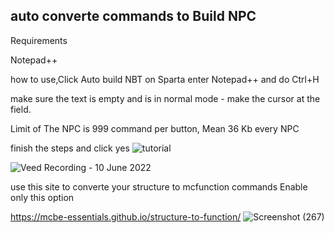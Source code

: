 auto converte commands to Build NPC
-----------------------------------------------------------
Requirements

Notepad++

how to use,Click Auto build NBT on Sparta enter Notepad++ and do Ctrl+H 

make sure the text is empty and is in normal mode - make the cursor at the field.

 Limit of The NPC is 999 command per button, Mean 36 Kb every NPC

finish the steps and click yes
![tutorial](https://user-images.githubusercontent.com/101429553/172053467-0ffb53e7-b767-4b5f-a0e8-4d3be38b4c51.jpg)


![Veed Recording - 10 June 2022](https://user-images.githubusercontent.com/101429553/172959279-2925a15b-5cb6-4133-a24a-a6dc53e65a6c.gif)

use this site to converte your structure to mcfunction commands Enable only this option

https://mcbe-essentials.github.io/structure-to-function/
![Screenshot (267)](https://user-images.githubusercontent.com/101429553/172379690-0185d370-ab28-4121-8aba-985daef78a2b.png)
